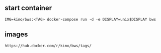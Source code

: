 ## start container

```
IMG=kino/bws:<TAG> docker-compose run -d -e DISPLAY=unix$DISPLAY bws
```

## images

```
https://hub.docker.com/r/kino/bws/tags/
```
